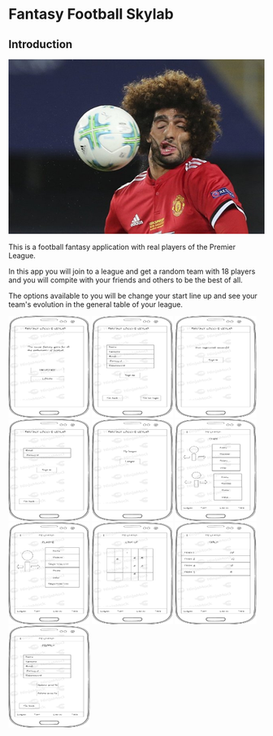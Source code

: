 # Fantasy Football Skylab

## Introduction

<p align="center">
 <img src="images/fellaini.jpeg"/>
</p>

This is a football fantasy application with real players of the Premier League.

In this app you will join to a league and get a random team with 18 players and you will compite with your friends and others to be the best of all. 

The options available to you will be change your start line up and see your team's evolution in the general table of your league.

<img src="images/Page-1.png" width="160" height="200" />  <img src="images/Page-2.png" width="160" height="200" />
<img src="images/Page-3.png" width="160" height="200" />  <img src="images/Page-4.png" width="160" height="200" />
<img src="images/Page-5.png" width="160" height="200" />  <img src="images/Page-6.png" width="160" height="200" />
<img src="images/Page-7.png" width="160" height="200" />  <img src="images/Page-8.png" width="160" height="200" />
<img src="images/Page-9.png" width="160" height="200" />  <img src="images/Page-11.png" width="160" height="200" />


